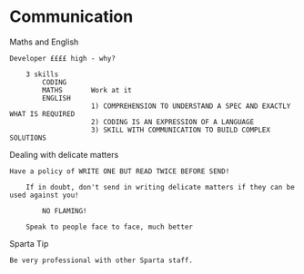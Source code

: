 # Communication

Maths and English

```
Developer ££££ high - why?

	3 skills
		CODING
		MATHS 		Work at it
		ENGLISH 	
					1) COMPREHENSION TO UNDERSTAND A SPEC AND EXACTLY WHAT IS REQUIRED
					2) CODING IS AN EXPRESSION OF A LANGUAGE 
					3) SKILL WITH COMMUNICATION TO BUILD COMPLEX SOLUTIONS
```

Dealing with delicate matters

```
Have a policy of WRITE ONE BUT READ TWICE BEFORE SEND!

	If in doubt, don't send in writing delicate matters if they can be used against you!

		NO FLAMING!

	Speak to people face to face, much better
```

Sparta Tip

```
Be very professional with other Sparta staff.
```